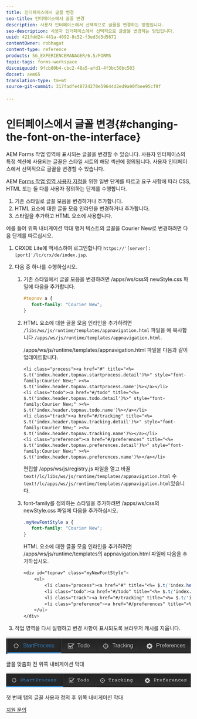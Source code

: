 ```yaml
---
title: 인터페이스에서 글꼴 변경
seo-title: 인터페이스에서 글꼴 변경
description: 사용자 인터페이스에서 선택적으로 글꼴을 변경하는 방법입니다.
seo-description: 사용자 인터페이스에서 선택적으로 글꼴을 변경하는 방법입니다.
uuid: 421fdd24-441a-4092-8c52-f3ed3d5d5671
contentOwner: robhagat
content-type: reference
products: SG_EXPERIENCEMANAGER/6.5/FORMS
topic-tags: forms-workspace
discoiquuid: 9fcb80b4-cbc2-48a5-afd1-4f3bc50bc503
docset: aem65
translation-type: tm+mt
source-git-commit: 317fadfe48724270e59644d2ed9a90fbee95cf9f

---
```



# 인터페이스에서 글꼴 변경{#changing-the-font-on-the-interface}

AEM Forms 작업 영역에 표시되는 글꼴을 변경할 수 있습니다. 사용자 인터페이스의 특정 섹션에 사용되는 글꼴은 스타일 시트의 해당 섹션에 정의됩니다. 사용자 인터페이스에서 선택적으로 글꼴을 변경할 수 있습니다.

AEM [Forms 작업 영역 사용자 지정을](../../forms/using/generic-steps-html-workspace-customization.md) 위한 일반 단계를 따르고 요구 사항에 따라 CSS, HTML 또는 둘 다를 사용자 정의하는 단계를 수행합니다.

1. 기존 스타일로 글꼴 모음을 변경하거나 추가합니다.
1. HTML 요소에 대한 글꼴 모음 인라인을 변경하거나 추가합니다.
1. 스타일을 추가하고 HTML 요소에 사용합니다.

예를 들어 위쪽 내비게이션 막대 앵커 텍스트의 글꼴을 Courier New로 변경하려면 다음 단계를 따르십시오.

1. CRXDE Lite에 액세스하여 로그인합니다 `https://'[server]:[port]'/lc/crx/de/index.jsp`.
1. 다음 중 하나를 수행하십시오.

   1. 기존 스타일에서 글꼴 모음을 변경하려면 /apps/ws/css의 newStyle.css 파일에 다음을 추가합니다.

      ```css
      #topnav a {
         font-family: "Courier New";
      }
      ```

   1. HTML 요소에 대한 글꼴 모음 인라인을 추가하려면 `/libs/ws/js/runtime/templates/appnavigation.html` 파일을 에 복사합니다 `/apps/ws/js/runtime/templates/appnavigation.html`.

      /apps/ws/js/runtime/templates/appnavigation.html 파일을 다음과 같이 업데이트합니다.

      ```
      <li class="process"><a href="#" title="<%= $.t('index.header.topnav.startprocess.detail')%>" style="font-family:Courier New;" ><%= $.t('index.header.topnav.startprocess.name')%></a></li>
      <li class="todo"><a href="#/todo" title="<%= $.t('index.header.topnav.todo.detail')%>" style="font-family:Courier New;" ><%= $.t('index.header.topnav.todo.name')%></a></li>
      <li class="track"><a href="#/tracking" title="<%= $.t('index.header.topnav.tracking.detail')%>" style="font-family:Courier New;" ><%= $.t('index.header.topnav.tracking.name')%></a></li>
      <li class="preference"><a href="#/preferences" title="<%= $.t('index.header.topnav.preferences.detail')%>" style="font-family:Courier New;" ><%= $.t('index.header.topnav.preferences.name')%></a></li>
      ```

      편집할 /apps/ws/js/registry.js 파일을 열고 바꿀 `text!/lc/libs/ws/js/runtime/templates/appnavigation.html` 수 `text!/lc/apps/ws/js/runtime/templates/appnavigation.html`있습니다.

   1. font-family를 정의하는 스타일을 추가하려면 /apps/ws/css의 newStyle.css 파일에 다음을 추가하십시오.

      ```css
      .myNewFontStyle a {
         font-family: "Courier New";
      }
      ```

      HTML 요소에 대한 글꼴 모음 인라인을 추가하려면 /apps/ws/js/runtime/templates의 appnavigation.html 파일에 다음을 추가하십시오.

      ```css
      <div id="topnav" class="myNewFontStyle">
          <ul>
              <li class="process"><a href="#" title="<%= $.t('index.header.topnav.startprocess.detail')%>" ><%= $.t('index.header.topnav.startprocess.name')%></a></li>
              <li class="todo"><a href="#/todo" title="<%= $.t('index.header.topnav.todo.detail')%>"><%= $.t('index.header.topnav.todo.name')%></a></li>
              <li class="track"><a href="#/tracking" title="<%= $.t('index.header.topnav.tracking.detail')%>" ><%= $.t('index.header.topnav.tracking.name')%></a></li>
              <li class="preference"><a href="#/preferences" title="<%= $.t('index.header.topnav.preferences.detail')%>" ><%= $.t('index.header.topnav.preferences.name')%></a></li>
          </ul>
      </div>
      ```

1. 작업 영역을 다시 실행하고 변경 사항이 표시되도록 브라우저 캐시를 지웁니다.

![change_font_before](assets/change_font_before.png)

글꼴 맞춤화 전 위쪽 내비게이션 막대

![change_font_after](assets/change_font_after.png)

첫 번째 탭의 글꼴 사용자 정의 후 위쪽 내비게이션 막대

[지원 문의](https://www.adobe.com/account/sign-in.supportportal.html)
